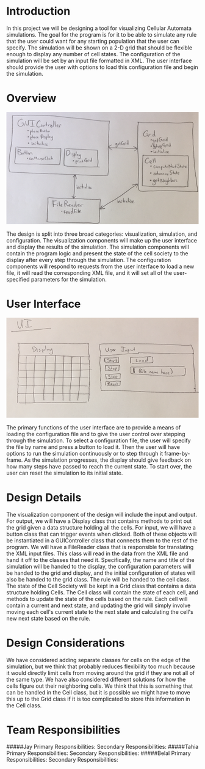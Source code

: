 Introduction
===

In this project we will be designing a tool for visualizing Cellular Automata simulations. The goal for the program is for it to be able to simulate any rule that the user could want for any starting population that the user can specify. The simulation will be shown on a 2-D grid that should be flexible enough to display any number of cell states. The configuration of the simulation will be set by an input file formatted in XML. The user interface should provide the user with options to load this configuration file and begin the simulation.

Overview
===
![Figure 1](cellsociety_overview.png)

The design is split into three broad categories: visualization, simulation, and configuration. The visualization components will make up the user interface and display the results of the simulation. The simulation components will contain the program logic and present the state of the cell society to the display after every step through the simulation. The configuration components will respond to requests from the user interface to load a new file, it will read the corresponding XML file, and it will set all of the user-specified parameters for the simulation.


User Interface
===
![Figure 2](cellsociety_UI.png)

The primary functions of the user interface are to provide a means of loading the configuration file and to give the user control over stepping through the simulation. To select a configuration file, the user will specify the file by name and press a button to load it. Then the user will have options to run the simulation continuously or to step through it frame-by-frame. As the simulation progresses, the display should give feedback on how many steps have passed to reach the current state. To start over, the user can reset the simulation to its initial state. 

Design Details
===

The visualization component of the design will include the input and output. For output, we will have a Display class that contains methods to print out the grid given a data structure holding all the cells. 
For input, we will have a button class that can trigger events when clicked. Both of these objects will be instantiated in a GUIController class that connects them to the rest of the program. 
We will have a FileReader class that is responsible for translating the XML input files. This class will read in the data from the XML file and hand it off to the classes that need it. Specifically, the name and title of the simulation will be handed to the display, the configuration parameters will be handed to the grid and display, and the initial configuration of states will also be handed to the grid class. The rule will be handed to the cell class. 
The state of the Cell Society will be kept in a Grid class that contains a data structure holding Cells.
The Cell class will contain the state of each cell, and methods to update the state of the cells based on the rule. Each cell will contain a current and next state, and updating the grid will simply involve moving each cell's current state to the next state and calculating the cell's new next state based on the rule. 


Design Considerations
===

We have considered adding separate classes for cells on the edge of the simulation, but we think that probably reduces flexibility too much because it would directly limit cells from moving around the grid if they are not all of the same type.
We have also considered different solutions for how the cells figure out their neighboring cells. We think that this is something that can be handled in the Cell class, but it is possible we might have to move this up to the Grid class if it is too complicated to store this information in the Cell class.

Team Responsibilities
===
#####Jay
Primary Responsibilities:
Secondary Responsibilities:
#####Tahia
Primary Responsibilities:
Secondary Responsibilities:
#####Belal
Primary Responsibilities:
Secondary Responsibilities:


